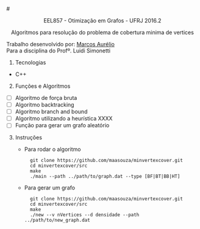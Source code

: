 
#<p align='center'>EEL857 - Otimização em Grafos - UFRJ 2016.2</p>
<p align='center'>Algoritmos para resolução do problema de cobertura minima de vertices</p>

Trabalho desenvolvido por: [Marcos Aurélio](https://github.com/Maasouza)<br>
Para a disciplina do Profº. Luidi Simonetti

1. Tecnologias
  * C++

2. Funções e Algoritmos

  - [ ] Algoritmo de força bruta
  - [ ] Algoritmo backtracking
  - [ ] Algoritmo branch and bound
  - [ ] Algoritmo utilizando a heurística XXXX
  - [ ] Função para gerar um grafo aleatório

3. Instruções
    * Para rodar o algoritmo

            git clone https://github.com/maasouza/minvertexcover.git
            cd minvertexcover/src
            make
            ./main --path ../path/to/graph.dat --type [BF|BT|BB|HT]

    * Para gerar um grafo

            git clone https://github.com/maasouza/minvertexcover.git
            cd minvertexcover/src
            make
            ./new --v nVertices --d densidade --path ../path/to/new_graph.dat




